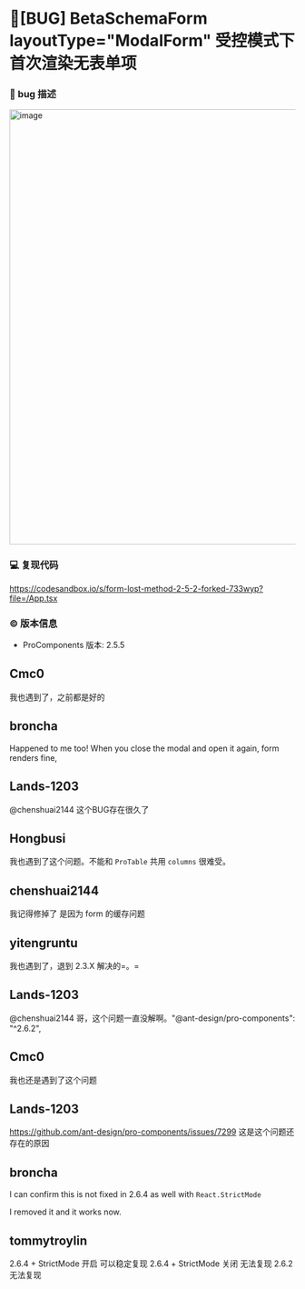 # 🐛[BUG] BetaSchemaForm layoutType="ModalForm" 受控模式下首次渲染无表单项

### 🐛 bug 描述

<img width="766" alt="image" src="https://github.com/ant-design/pro-components/assets/50985188/886088e4-f0bf-446d-8abf-343f1bcd8b85">

### 💻 复现代码

https://codesandbox.io/s/form-lost-method-2-5-2-forked-733wyp?file=/App.tsx

### © 版本信息

- ProComponents 版本: 2.5.5

## Cmc0

我也遇到了，之前都是好的

## broncha

Happened to me too!
When you close the modal and open it again, form renders fine,

## Lands-1203

@chenshuai2144 这个BUG存在很久了

## Hongbusi

我也遇到了这个问题。不能和 `ProTable` 共用 `columns` 很难受。

## chenshuai2144

我记得修掉了 是因为 form 的缓存问题

## yitengruntu

我也遇到了，退到 2.3.X 解决的=。=

## Lands-1203

@chenshuai2144 哥，这个问题一直没解啊。"@ant-design/pro-components": "^2.6.2",

## Cmc0

我也还是遇到了这个问题

## Lands-1203

https://github.com/ant-design/pro-components/issues/7299 这是这个问题还存在的原因

## broncha

I can confirm this is not fixed in 2.6.4 as well with `React.StrictMode`

I removed it and it works now.

## tommytroylin

2.6.4 + StrictMode 开启 可以稳定复现
2.6.4 + StrictMode 关闭 无法复现
2.6.2 无法复现
